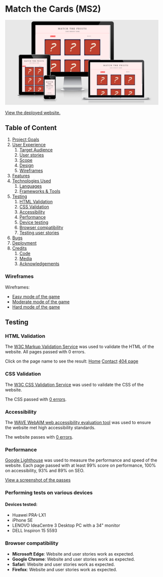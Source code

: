 # Match the Cards (MS2)

![Responsive mockup of the website](https://github.com/TaraRhoseyn/CI_MS2_CardMemoryGame/blob/main/docs/mockup/responsive-mockup.PNG)

[View the deployed website.](https://tararhoseyn.github.io/CI_MS2_CardMemoryGame/)

## Table of Content

1. [Project Goals](#project-goals)
2. [User Experience](#user-experience)
    1. [Target Audience](#target-audience)
    2. [User stories](#user-stories)
    3. [Scope](#scope)
    4. [Design](#design)
    5. [Wireframes](#wireframes)
3. [Features](#features)
4. [Technologies Used](#technologies-used)
    1. [Languages](#languages)
    2. [Frameworks & Tools](#frameworks,-libraries-and-other-tools)
5. [Testing](#testing)
    1. [HTML Validation](#HTML-validation)
    2. [CSS Validation](#CSS-validation)
    3. [Accessibility](#accessibility)
    4. [Performance](#performance)
    5. [Device testing](#performing-tests-on-various-devices)
    6. [Browser compatibility](#browser-compatability)
    7. [Testing user stories](#testing-user-stories)
6. [Bugs](#Bugs-found-and-resolved-during-development)
7. [Deployment](#deployment)
8. [Credits](#credits)
    1. [Code](#code)
    2. [Media](#media)
    3. [Acknowledgements](#acknowledgements)

### Wireframes

Wireframes:

- [Easy mode of the game](https://github.com/TaraRhoseyn/CI_MS2_CardMemoryGame/blob/main/docs/wireframes/wireframe-easy-game.pdf)
- [Moderate mode of the game](https://github.com/TaraRhoseyn/CI_MS2_CardMemoryGame/blob/main/docs/wireframes/wireframe-moderate-game.pdf)
- [Hard mode of the game](https://github.com/TaraRhoseyn/CI_MS2_CardMemoryGame/blob/main/docs/wireframes/wireframe-hard-game.pdf)

## Testing

### HTML Validation

The [W3C Markup Validation Service](https://validator.w3.org/) was used to validate the HTML of the website. All pages passed with 0 errors. 

Click on the page name to see the result: [Home](https://github.com/TaraRhoseyn/CI_MS2_CardMemoryGame/blob/main/docs/validation/html-validation/HTML-validation-homepage.PNG) [Contact](https://github.com/TaraRhoseyn/CI_MS2_CardMemoryGame/blob/main/docs/validation/html-validation/HTML-validation-contactpage.PNG) [404 page](https://github.com/TaraRhoseyn/CI_MS2_CardMemoryGame/blob/main/docs/validation/html-validation/HTML-validation-404page.PNG)

### CSS Validation

The [W3C CSS Validation Service](http://jigsaw.w3.org/css-validator/validator) was used to validate the CSS of the website. 

The CSS passed with [0 errors](https://github.com/TaraRhoseyn/CI_MS2_CardMemoryGame/blob/main/docs/validation/css-validation/css-validation.PNG). 

### Accessibility 

The [WAVE WebAIM web accessibility evaluation tool](https://wave.webaim.org/report#/https://tararhoseyn.github.io/CardiffSwimCentreMS1/) was used to ensure the website met high accessibility standards. 

The website passes with [0 errors](https://github.com/TaraRhoseyn/CI_MS2_CardMemoryGame/blob/main/docs/validation/accessibility/wave-accessibility-pass.PNG).

### Performance

[Google Lighthouse](https://developers.google.com/web/tools/lighthouse/) was used to measure the performance and speed of the website. Each page passed with at least 99% score on performance, 100% on accessibility, 93% and 89% on SEO.

[View a screenshot of the passes](https://github.com/TaraRhoseyn/CI_MS2_CardMemoryGame/blob/main/docs/validation/lighthouse-performance/lighthouse-performance.PNG)

### Performing tests on various devices 

#### Devices tested: 

- Huawei PRA-LX1
- iPhone SE 
- LENOVO IdeaCentre 3 Desktop PC with a 34" monitor
- DELL Inspiron 15 5593

### Browser compatibility

- **Microsoft Edge**: Website and user stories work as expected. 
- **Google Chrome**: Website and user stories work as expected. 
- **Safari**: Website and user stories work as expected. 
- **Firefox**: Website and user stories work as expected. 